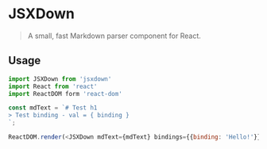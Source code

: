 # JSXDown

> A small, fast Markdown parser component for React.

## Usage

``` js
import JSXDown from 'jsxdown'
import React from 'react'
import ReactDOM form 'react-dom'

const mdText = `# Test h1
> Test binding - val = { binding }
`;

ReactDOM.render(<JSXDown mdText={mdText} bindings={{binding: 'Hello!'}} />)
```